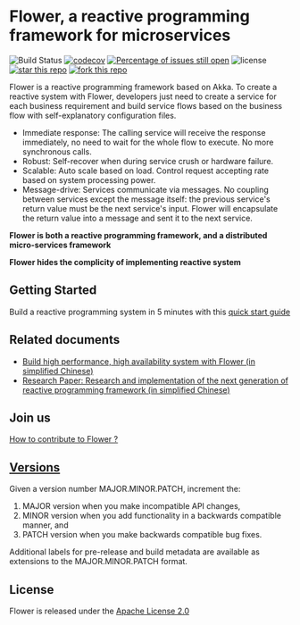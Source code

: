 # Flower, a reactive programming framework for microservices


![Build Status](https://travis-ci.org/zhihuili/flower.svg?branch=master)
[![codecov](https://codecov.io/gh/zhihuili/flower/branch/master/graph/badge.svg)](https://codecov.io/gh/zhihuili/flower)
[![Percentage of issues still open](http://isitmaintained.com/badge/open/zhihuili/flower.svg)](http://isitmaintained.com/project/zhihuili/flower "Percentage of issues still open")
![license](https://img.shields.io/github/license/zhihuili/flower.svg)
[![star this repo](http://githubbadges.com/star.svg?user=zhihuili&repo=flower&style=flat)](https://github.com/zhihuili/flower)
[![fork this repo](http://githubbadges.com/fork.svg?user=zhihuili&repo=flower&style=flat)](https://github.com/zhihuili/flower/fork)

Flower is a reactive programming framework based on Akka. To create a reactive system with Flower, developers just need to create a service for each business requirement and build service flows based on the business flow with self-explanatory configuration files.  


* Immediate response: The calling service will receive the response immediately, no need to wait for the whole flow to execute. No more synchronous calls.
* Robust: Self-recover when during service crush or hardware failure.
* Scalable: Auto scale based on load. Control request accepting rate based on system processing power.    
* Message-drive: Services communicate via messages. No coupling between services except the message itself: the previous service's return value must be the next service's input. Flower will encapsulate the return value into a message and sent it to the next service. 

**Flower is both a reactive programming framework, and a distributed micro-services framework**

**Flower hides the complicity of implementing reactive system**

## Getting Started

Build a reactive programming system in 5 minutes with this [quick start guide](/docs/quick-start.en.md)

## Related documents

* [Build high performance, high availability system with Flower (in simplified Chinese)](/docs/反应式编程框架Flower.pdf)
* [Research Paper: Research and implementation of the next generation of reactive programming framework (in simplified Chinese)](/docs/论文《下一代的反应式编程框架研究与实现》.pdf)

## Join us 

[How to contribute to Flower ?](CONTRIBUTING.md)


## [Versions](https://semver.org)

Given a version number MAJOR.MINOR.PATCH, increment the:  
1. MAJOR version when you make incompatible API changes,
2. MINOR version when you add functionality in a backwards compatible manner, and
3. PATCH version when you make backwards compatible bug fixes.

Additional labels for pre-release and build metadata are available as extensions to the MAJOR.MINOR.PATCH format.

## License

Flower is released under the [Apache License 2.0](https://github.com/zhihuili/flower/blob/master/LICENSE.txt)
